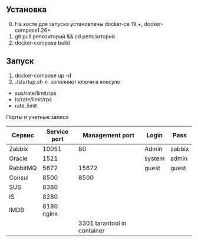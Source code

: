 


## Установка
0. На хосте для запуска установлены docker-ce 19.+, docker-compose1.26+
1. git pull репозиторий && cd репозиторий
2. docker-compose build

## Запуск
1. docker-compose up -d
2. ./startup.sh  <- заполняет ключи в консуле
  * sus/rate/limit/rps
  * is/rate/limit/rps
  * rate_limit

Порты и учетные записи

|Сервис  | Service port | Management port | Login | Pass  |
|--------|--------------|-----------------|-------|-------|
|Zabbix  | 10051        | 80              | Admin | zabbix|
|Oracle  | 1521         |                 | system| admin |
|RabbitMQ| 5672         | 15672           | guest | guest |
|Consul  | 8500         | 8500            |       |       |
|SUS     | 8380 | | | |
|IS      | 8280 | | | |
|IMDB    | 8180 nginx  | | | |
|        | | 3301 tarantool in container  |       |       |

